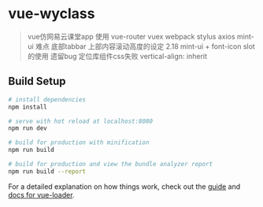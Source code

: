 # vue-wyclass

> vue仿网易云课堂app
使用  vue-router vuex webpack stylus axios mint-ui
难点 底部tabbar 上部内容滚动高度的设定
2.18
mint-ui + font-icon
slot的使用
遗留bug 定位库组件css失败  vertical-align: inherit 
## Build Setup

``` bash
# install dependencies
npm install

# serve with hot reload at localhost:8080
npm run dev

# build for production with minification
npm run build

# build for production and view the bundle analyzer report
npm run build --report
```

For a detailed explanation on how things work, check out the [guide](http://vuejs-templates.github.io/webpack/) and [docs for vue-loader](http://vuejs.github.io/vue-loader).
